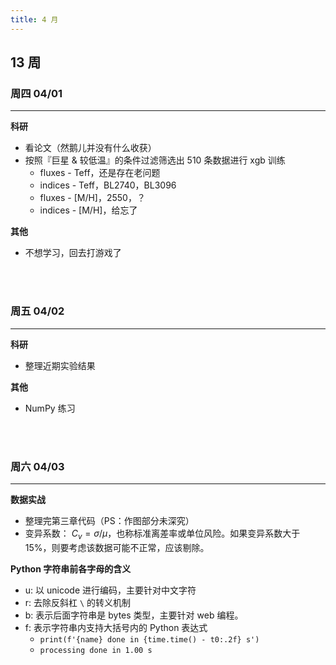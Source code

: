 ```yaml
---
title: 4 月
---
```


## 13 周

### 周四 04/01

---

**科研**

- 看论文（然鹅儿并没有什么收获）
- 按照『巨星 & 较低温』的条件过滤筛选出 510 条数据进行 xgb 训练
  - fluxes - Teff，还是存在老问题
  - indices - Teff，BL2740，BL3096
  - fluxes - [M/H]，2550，？
  - indices - [M/H]，给忘了

**其他**

- 不想学习，回去打游戏了

<br></br>

### 周五 04/02

---

**科研**

- 整理近期实验结果

**其他**

- NumPy 练习

<br></br>

### 周六 04/03

---

**数据实战**

- 整理完第三章代码（PS：作图部分未深究）
- 变异系数： $C_v = \sigma / \mu$，也称标准离差率或单位风险。如果变异系数大于 15%，则要考虑该数据可能不正常，应该剔除。

**Python 字符串前各字母的含义**

- u: 以 unicode 进行编码，主要针对中文字符
- r: 去除反斜杠 `\` 的转义机制
- b: 表示后面字符串是 bytes 类型，主要针对 web 编程。
- f: 表示字符串内支持大括号内的 Python 表达式
  - `print(f'{name} done in {time.time() - t0:.2f} s') `
  - `processing done in 1.00 s`
